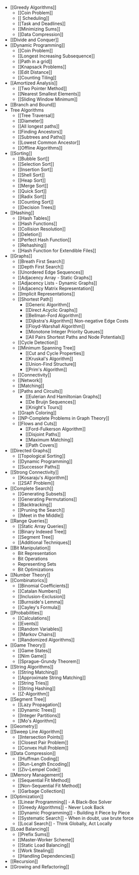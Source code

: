- [[Greedy Algorithms]]
	- [[Coin Problem]]
	- [[ Scheduling]]
	- [[Task and Deadlines]]
	- [[Minimizing Sums]]
	- [[Data Compression]]
- [[Divide and Conquer]]
- [[Dynamic Programming]]
	- [[Coin Problem]]
	- [[Longest Increasing Subsequence]]
	- [[Path in a grid]]
	- [[Knapsack Problems]]
	- [[Edit Distance]]
	- [[Counting Tiling]]
- [[Amortized Analysis]]
	- [[Two Pointer Method]]
	- [[Nearest Smallest Elements]]
	- [[Sliding Window Minimum]]
- [[Branch and Bound]]
- Tree Algorithms
	- [[Tree Traversal]]
	- [[Diameter]]
	- [[All longest paths]]
	- [[Finding Ancestors]]
	- [[Subtrees and Paths]]
	- [[Lowest Common Ancestor]]
	- [[Offline Algorithms]]
- [[Sorting]]
	- [[Bubble Sort]]
	- [[Selection Sort]]
	- [[Insertion Sort]]
	- [[Shell Sort]]
	- [[Heap Sort]]
	- [[Merge Sort]]
	- [[Quick Sort]]
	- [[Radix Sort]]
	- [[Counting Sort]]
	- [[Decision Trees]]
- [[Hashing]]
	- [[Hash Tables]]
	- [[Hash Functions]]
	- [[Collision Resolution]]
	- [[Deletion]]
	- [[Perfect Hash Function]]
	- [[Rehashing]]
	- [[Hash Function for Extendible Files]]
- [[Graphs]]
	- [[Breath First Search]]
	- [[Depth First Search]]
	- [[Unordered Edge Sequences]]
	- [[Adjacency Array - Static Graphs]]
	- [[Adjacency Lists - Dynamic Graphs]]
	- [[Adjacency Matrix Representation]]
	- [[Implicit Representations]]
	- [[Shortest Path]]
		- [[Generic Algorithm]]
		- [[Direct Acyclic Graphs]]
		- [[Bellman-Ford Algorithm]]
		- [[Dijkstra's Algorithm]] Non-negative Edge Costs
		- [[Floyd-Warshall Algorithm]]
		- [[Monotone Integer Priority Queues]]
		- [[All Pairs Shortest Paths and Node Potentials]]
	- [[Cycle Detection]]
	- [[Minimum Spanning Tree]]
		- [[Cut and Cycle Properties]]
		- [[Kruskal's Algorithm]]
		- [[Union-Find Structure]]
		- [[Prim's Algorithm]]
	- [[Connectivity]]
	- [[Network]]
	- [[Matching]]
	- [[Paths and Circuits]]
		- [[Eulerian And Hamiltonian Graphs]]
		- [[De Bruijn Sequences]]
		- [[Knight's Tours]]
	- [[Graph Coloring]]
	- [[NP-Complete Problems in Graph Theory]]
	- [[Flows and Cuts]]
		- [[Ford-Fulkerson Algorithm]]
		- [[Disjoint Paths]]
		- [[Maximum Matching]]
		- [[Path Covers]]
- [[Directed Graphs]]
	- [[Topological Sorting]]
	- [[Dynamic Programming]]
	- [[Successor Paths]]
- [[Strong Connectivity]]
	- [[Kosaraju's Algorithm]]
	- [[2SAT Problem]]
- [[Complete Search]]
	- [[Generating Subsets]]
	- [[Generating Permutations]]
	- [[Backtracking]]
	- [[Pruning the Search]]
	- [[Meet in the Middle]]
- [[Range Queries]]
	- [[Static Array Queries]]
	- [[Binary Indexed Tree]]
	- [[Segment Tree]]
	- [[Additional Techniques]]
- [[Bit Manipulation]]
	- Bit Representation
	- Bit Operations
	- Representing Sets
	- Bit Optimizations
- [[Number Theory]]
- [[Combinatorics]]
	- [[Binomial Coefficients]]
	- [[Catalan Numbers]]
	- [[Inclusion-Exclusion]]
	- [[Burnside's Lemma]]
	- [[Cayley's Formula]]
- [[Probabilities]]
	- [[Calculations]]
	- [[Events]]
	- [[Random Variables]]
	- [[Markov Chains]]
	- [[Randomized Algorithms]]
- [[Game Theory]]
	- [[Game States]]
	- [[Nim Game]]
	- [[Sprague-Grundy Theorem]]
- [[String Algorithms]]
	- [[String Matching]]
	- [[Approximate String Matching]]
	- [[String Tries]]
	- [[String Hashing]]
	- [[Z-Algorithm]]
- [[Segment Tree]]
	- [[Lazy Propagation]]
	- [[Dynamic Trees]]
	- [[Integer Partitions]]
	- [[Mo's Algorithm]]
- [[Geometry]]
- [[Sweep Line Algorithm]]
	- [[Intersection Points]]
	- [[Closest Pair Problem]]
	- [[Convex Hull Problem]]
- [[Data Compression]]
	- [[Huffman Coding]]
	- [[Run-Length Encoding]]
	- [[Ziv-Lempel Code]]
- [[Memory Management]]
	- [[Sequential Fit Method]]
	- [[Non-Sequential Fit Method]]
	- [[Garbage Collection]]
- [[Optimization]]
	- [[Linear Programming]] - A Black-Box Solver
	- [[Greedy Algorithms]] - Never Look Back
	- [[Dynamic Programming]] - Building it Piece by Piece
	- [[Systematic Search]] - When in doubt, use brute force
	- [[Local Search]] - Think Globally, Act Locally
- [[Load Balancing]]
	- [[Prefix Sums]]
	- [[Master-Worker Scheme]]
	- [[Static Load Balancing]]
	- [[Work Stealing]]
	- [[Handling Dependencies]]
- [[Recursion]]
- [[Growing and Refactoring]]